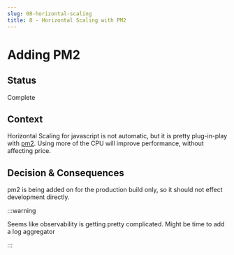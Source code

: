 ```yaml
---
slug: 08-horizontal-scaling
title: 8 - Horizontal Scaling with PM2
---
```


# Adding PM2

## Status
Complete

## Context

Horizontal Scaling for javascript is not automatic, but it is pretty plug-in-play with [pm2](https://www.npmjs.com/package/pm2).
Using more of the CPU will improve performance, without affecting price.

## Decision & Consequences

pm2 is being added on for the production build only, so it should not effect development directly.


:::warning

Seems like observability is getting pretty complicated. Might be time to add a log aggregator

:::
